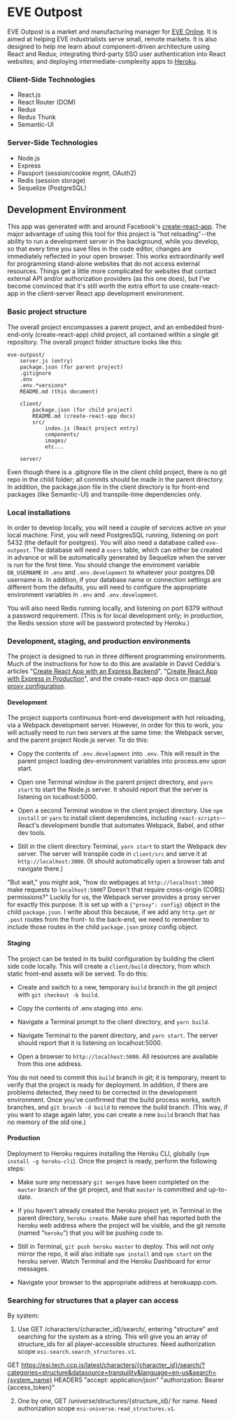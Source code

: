 # EVE Outpost

EVE Outpost is a market and manufacturing manager for [EVE Online](https://www.eveonline.com/). It is aimed at helping EVE industrialists serve small, remote markets. It is also designed to help me learn about component-driven architecture using React and Redux; integrating third-party SSO user authentication into React websites; and deploying intermediate-complexity apps to [Heroku](https://www.heroku.com).

### Client-Side Technologies
* React.js
* React Router (DOM)
* Redux
* Redux Thunk
* Semantic-UI

### Server-Side Technologies
* Node.js
* Express
* Passport (session/cookie mgmt, OAuth2)
* Redis (session storage)
* Sequelize (PostgreSQL)


## Development Environment

This app was generated with and around Facebook's [create-react-app](https://github.com/facebookincubator/create-react-app). The major advantage of using this tool for this project is "hot reloading"--the ability to run a development server in the background, while you develop, so that every time you save files in the code editor, changes are immediately reflected in your open browser. This works extraordinarily well for programming stand-alone websites that do not access external resources. Things get a little more complicated for websites that contact external API and/or authorization providers (as this one does), but I've become convinced that it's still worth the extra effort to use create-react-app in the client-server React app development environment.

### Basic project structure

The overall project encompasses a parent project, and an embedded front-end-only (create-react-app) child project, all contained within a single git repository. The overall project folder structure looks like this:

```
eve-outpost/
    server.js (entry)
    package.json (for parent project)
    .gitignore
    .env
    .env.*versions*
    README.md (this document)

    client/
        package.json (for child project)
        README.md (create-react-app docs)
        src/
            index.js (React project entry)
            components/
            images/
            etc...

    server/
```
Even though there is a .gitignore file in the client child project, there is no git repo in the child folder; all commits should be made in the parent directory. In addition, the package.json file in the client directory is for front-end packages (like Semantic-UI) and transpile-time dependencies only.

### Local installations

In order to develop locally, you will need a couple of services active on your local machine. First, you will need PostgresSQL running, listening on port 5432 (the default for postgres). You will also need a database called `eve-outpost`. The database will need a `users` table, which can either be created in advance or will be automatically generated by Sequelize when the server is run for the first time. You should change the enviroment variable `DB_USERNAME` in `.env` and `.env.development` to whatever your postgres DB username is. In addition, if your database name or connection settings are different from the defaults, you will need to configure the appropriate environment variables in `.env` and `.env.development`.

You will also need Redis running locally, and listening on port 6379 without a password requirement. (This is for local development only; in production, the Redis session store will be password protected by Heroku.)

### Development, staging, and production environments

The project is designed to run in three different programming environments. Much of the instructions for how to do this are available in David Ceddia's articles "[Create React App with an Express Backend](https://daveceddia.com/create-react-app-express-backend/)", "[Create React App with Express in Production](https://daveceddia.com/create-react-app-express-production/)", and the create-react-app docs on [manual proxy configuration](https://github.com/facebookincubator/create-react-app/blob/master/packages/react-scripts/template/README.md#configuring-the-proxy-manually).

#### Development

The project supports continuous front-end development with hot reloading, via a Webpack development server. However, in order for this to work, you will actually need to run two servers at the same time: the Webpack server, and the parent project Node.js server. To do this:

* Copy the contents of `.env.development` into `.env`. This will result in the parent project loading dev-environment variables into process.env upon start.

* Open one Terminal window in the parent project directory, and `yarn start` to start the Node.js server. It should report that the server is listening on localhost:5000.

* Open a second Terminal window in the client project directory. Use `npm install` or `yarn` to install client dependencies, including `react-scripts`--React's development bundle that automates Webpack, Babel, and other dev tools. 

* Still in the client directory Terminal, `yarn start` to start the Webpack dev server. The server will transpile code in `client/src` and serve it at `http://localhost:3000`. (It should automatically open a browser tab and navigate there.)

"But wait," you might ask, "how do webpages at `http://localhost:3000` make requests to `localhost:5000`? Doesn't that require cross-origin (CORS) permissions?" Luckily for us, the Webpack server provides a proxy server for exactly this purpose. It is set up with a `{"proxy": config}` object in the child `package.json`. I write about this because, if we add any `http.get` or `.post` routes from the front- to the back-end, we need to remember to include those routes in the child `package.json` proxy config object.

#### Staging

The project can be tested in its build configuration by building the client side code locally. This will create a `client/build` directory, from which static front-end assets will be served. To do this:

* Create and switch to a new, temporary `build` branch in the git project with `git checkout -b build`.

* Copy the contents of .env.staging into .env.

* Navigate a Terminal prompt to the client directory, and `yarn build`.

* Navigate Terminal to the parent directory, and `yarn start`. The server should report that it is listening on localhost:5000.

* Open a browser to `http://localhost:5000`. All resources are available from this one address.

You do not need to commit this `build` branch in git; it is temporary, meant to verify that the project is ready for deployment. In addition, if there are problems detected, they need to be corrected in the development environment. Once you've confirmed that the build process works, switch branches, and `git branch -d build` to remove the build branch. (This way, if you want to stage again later, you can create a new `build` branch that has no memory of the old one.)

#### Production

Deployment to Heroku requires installing the Heroku CLI, globally (`npm install -g heroku-cli`). Once the project is ready, perform the following steps:

* Make sure any necessary `git merge`s have been completed on the `master` branch of the git project, and that `master` is committed and up-to-date.

* If you haven't already created the heroku project yet, in Terminal in the parent directory, `heroku create`. Make sure shell has reported both the heroku web address where the project will be visible, and the git remote (named "`heroku`") that you will be pushing code to.

* Still in Terminal, `git push heroku master` to deploy. This will not only mirror the repo, it will also initiate `npm install` and `npm start` on the heroku server. Watch Terminal and the Heroku Dashboard for error messages.

* Navigate your browser to the appropriate address at herokuapp.com.


### Searching for structures that a player can access

By system:
1. Use GET /characters/{character_id}/search/, entering "structure" and searching for the system as a string. This will give you an array of structure_ids for all player-accessible structures. Need authorization scope `esi-search.search_structures.v1`.

GET
https://esi.tech.ccp.is/latest/characters/{character_id}/search/?categories=structure&datasource=tranquility&language=en-us&search={system_name}
HEADERS
"accept: application/json"
"authorization: Bearer {access_token}"

2. One by one, GET /universe/structures/{structure_id}/ for name. Need authorization scope `esi-universe.read_structures.v1`.
